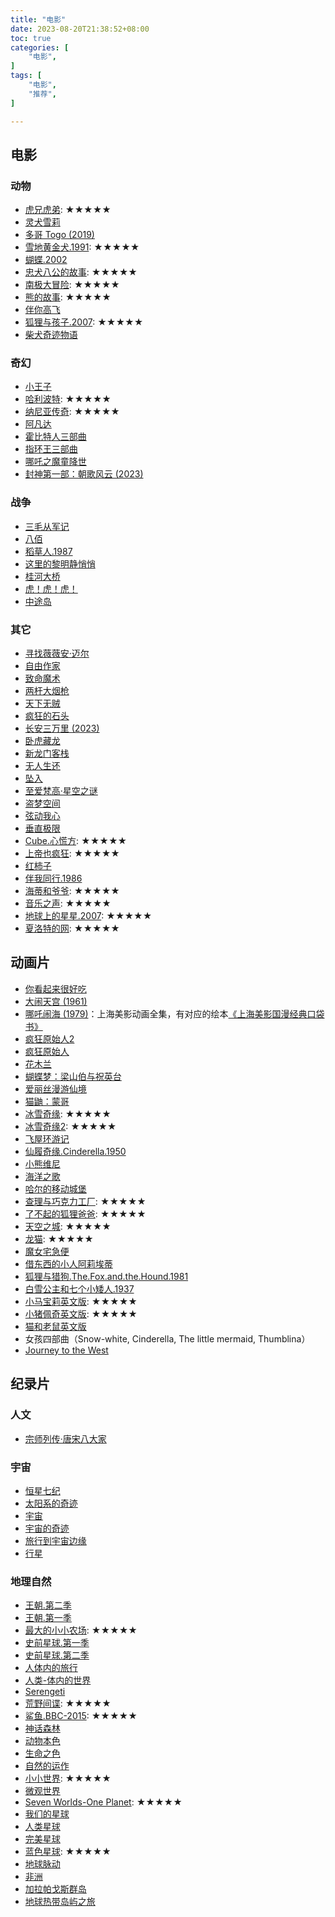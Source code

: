 ```yaml
---
title: "电影"
date: 2023-08-20T21:38:52+08:00
toc: true
categories: [
    "电影",
]
tags: [
    "电影",
    "推荐",
]

---
```


## 电影

### 动物

* [虎兄虎弟](https://movie.douban.com/subject/1309135/): ★★★★★
* [灵犬雪莉](https://movie.douban.com/subject/25745494/)
* [多哥 Togo (2019)](https://movie.douban.com/subject/30271841/)
* [雪地黄金犬.1991](https://movie.douban.com/subject/1769033/): ★★★★★
* [蝴蝶.2002](https://movie.douban.com/subject/1292056/)
* [忠犬八公的故事](https://movie.douban.com/subject/3011091/): ★★★★★
* [南极大冒险](https://movie.douban.com/subject/1477448/): ★★★★★
* [熊的故事](https://movie.douban.com/subject/1300334/): ★★★★★
* [伴你高飞](https://movie.douban.com/subject/1292642/)
* [狐狸与孩子.2007](https://movie.douban.com/subject/2028659/): ★★★★★
* [柴犬奇迹物语](https://movie.douban.com/subject/2357302/)

### 奇幻

* [小王子](https://movie.douban.com/subject/20645098/)
* [哈利波特](https://movie.douban.com/subject/1295038/): ★★★★★
* [纳尼亚传奇](https://movie.douban.com/subject/1309052/): ★★★★★
* [阿凡达](https://movie.douban.com/subject/1652587/)
* [霍比特人三部曲](https://movie.douban.com/subject/1966182/)
* [指环王三部曲](https://movie.douban.com/subject/1291571/)
* [哪吒之魔童降世](https://movie.douban.com/subject/26794435/)
* [封神第一部：朝歌风云 (2023)](https://movie.douban.com/subject/10604086/)

### 战争

* [三毛从军记](https://movie.douban.com/subject/2132220/)
* [八佰](https://movie.douban.com/subject/26754233/)
* [稻草人.1987](https://movie.douban.com/subject/1308607/)
* [这里的黎明静悄悄](https://movie.douban.com/subject/26384515/)
* [桂河大桥](https://movie.douban.com/subject/1294958/)
* [虎！虎！虎！](https://movie.douban.com/subject/1294562/)
* [中途岛](https://movie.douban.com/subject/1292600/)

### 其它

* [寻找薇薇安·迈尔](https://movie.douban.com/subject/21356379/)
* [自由作家](https://movie.douban.com/subject/1945253/)
* [致命魔术](https://movie.douban.com/subject/1780330/)
* [两杆大烟枪](https://movie.douban.com/subject/1293350/)
* [天下无贼](https://movie.douban.com/subject/1291550/)
* [疯狂的石头](https://movie.douban.com/subject/1862151/)
* [长安三万里 (2023)](https://movie.douban.com/subject/36035676/)
* [卧虎藏龙](https://movie.douban.com/subject/1301168/)
* [新龙门客栈](https://movie.douban.com/subject/1292287/)
* [无人生还](https://movie.douban.com/subject/25839052/)
* [坠入](https://movie.douban.com/subject/1890572/)
* [至爱梵高·星空之谜](https://movie.douban.com/subject/25837262/)
* [盗梦空间](https://movie.douban.com/subject/3541415/)
* [弦动我心](https://movie.douban.com/subject/1299176/)
* [垂直极限](https://movie.douban.com/subject/1301166/)
* [Cube.心慌方](https://movie.douban.com/subject/1305903/): ★★★★★
* [上帝也疯狂](https://movie.douban.com/subject/1297478/): ★★★★★
* [红柿子](https://movie.douban.com/subject/1303637/)
* [伴我同行.1986](https://movie.douban.com/subject/1292925/)
* [海蒂和爷爷](https://movie.douban.com/subject/25958717/): ★★★★★
* [音乐之声](https://movie.douban.com/subject/1294408/): ★★★★★
* [地球上的星星.2007](https://movie.douban.com/subject/2363506/): ★★★★★
* [夏洛特的网](https://movie.douban.com/subject/1457218/): ★★★★★


## 动画片

* [你看起来很好吃](https://movie.douban.com/subject/4848115/)
* [大闹天宫 (1961)](https://movie.douban.com/subject/1418019/)
* [哪吒闹海 (1979)](https://movie.douban.com/subject/1307315/)：上海美影动画全集，有对应的绘本[《上海美影国漫经典口袋书》](https://book.douban.com/subject/33444264/)
* [疯狂原始人2](https://movie.douban.com/subject/24298954/)
* [疯狂原始人](https://movie.douban.com/subject/1907966/)
* [花木兰](https://movie.douban.com/subject/1294833/)
* [蝴蝶梦：梁山伯与祝英台](https://movie.douban.com/subject/2978752/)
* [爱丽丝漫游仙境](https://movie.douban.com/subject/1310178/)
* [猫鼬：蒙哥](https://movie.douban.com/subject/3012012/)
* [冰雪奇缘](https://movie.douban.com/subject/4202982/): ★★★★★
* [冰雪奇缘2](https://movie.douban.com/subject/25887288/): ★★★★★
* [飞屋环游记](https://movie.douban.com/subject/2129039/)
* [仙履奇缘.Cinderella.1950](https://movie.douban.com/subject/1294461/)
* [小熊维尼](https://movie.douban.com/subject/4729201/)
* [海洋之歌](https://movie.douban.com/subject/11584019/)
* [哈尔的移动城堡](https://movie.douban.com/subject/1308807/)
* [查理与巧克力工厂](https://movie.douban.com/subject/1309101/): ★★★★★
* [了不起的狐狸爸爸](https://movie.douban.com/subject/1759386/): ★★★★★
* [天空之城](https://movie.douban.com/subject/1291583/): ★★★★★
* [龙猫](https://movie.douban.com/subject/1291560/): ★★★★★
* [魔女宅急便](https://movie.douban.com/subject/1307811/)
* [借东西的小人阿莉埃蒂](https://movie.douban.com/subject/4202302/)
* [狐狸与猎狗.The.Fox.and.the.Hound.1981](https://movie.douban.com/subject/1293240/)
* [白雪公主和七个小矮人.1937](https://movie.douban.com/subject/1297756/)
* [小马宝莉英文版](https://movie.douban.com/subject/20391434/): ★★★★★
* [小猪佩奇英文版](https://movie.douban.com/subject/3036644/): ★★★★★
* [猫和老鼠英文版](https://movie.douban.com/subject/35558910/)
* 女孩四部曲（Snow-white, Cinderella, The little mermaid, Thumblina）
* [Journey to the West](https://movie.douban.com/subject/35322194/)


## 纪录片


### 人文

* [宗师列传·唐宋八大家](https://movie.douban.com/subject/36243704/)

### 宇宙

* [恒星七纪](https://movie.douban.com/subject/20370177/)
* [太阳系的奇迹](https://movie.douban.com/subject/4606935/)
* [宇宙](https://movie.douban.com/subject/35640001/)
* [宇宙的奇迹](https://movie.douban.com/subject/6024544/)
* [旅行到宇宙边缘](https://movie.douban.com/subject/3595323/)
* [行星](https://movie.douban.com/subject/30362315/)

### 地理自然

* [王朝.第二季](https://movie.douban.com/subject/35306432/)
* [王朝.第一季](https://movie.douban.com/subject/27182707/)
* [最大的小小农场](https://movie.douban.com/subject/30330264/): ★★★★★
* [史前星球.第一季](https://movie.douban.com/subject/34603375/)
* [史前星球.第二季](https://movie.douban.com/subject/36292415/)
* [人体内的旅行](https://movie.douban.com/subject/3442857/)
* [人类-体内的世界](https://movie.douban.com/subject/35465110/)
* [Serengeti](https://movie.douban.com/subject/34454232/)
* [荒野间谍](https://movie.douban.com/subject/26959212/): ★★★★★
* [鲨鱼.BBC-2015](https://movie.douban.com/subject/26386580/): ★★★★★
* [神话森林](https://movie.douban.com/subject/6412608/)
* [动物本色](https://movie.douban.com/subject/35651101/)
* [生命之色](https://movie.douban.com/subject/34851325/)
* [自然的运作](https://movie.douban.com/subject/24868433/)
* [小小世界](https://movie.douban.com/subject/35203215/): ★★★★★
* [微观世界](https://movie.douban.com/subject/1292285/)
* [Seven Worlds-One Planet](https://movie.douban.com/subject/33387353/): ★★★★★
* [我们的星球](https://movie.douban.com/subject/30374707/)
* [人类星球](https://movie.douban.com/subject/5950117/)
* [完美星球](https://movie.douban.com/subject/33387354/)
* [蓝色星球](https://movie.douban.com/subject/1325007/): ★★★★★
* [地球脉动](https://movie.douban.com/subject/1871906/)
* [非洲](https://movie.douban.com/subject/20488575/)
* [加拉帕戈斯群岛](https://movie.douban.com/subject/2147083/)
* [地球热带岛屿之旅](https://movie.douban.com/subject/34945520/)
